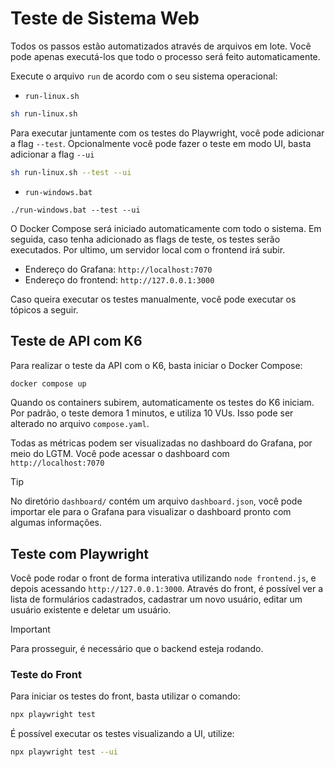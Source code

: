 # Teste de Sistema Web

Todos os passos estão automatizados através de arquivos em lote. Você pode apenas executá-los que todo o processo será feito automaticamente.

Execute o arquivo `run` de acordo com o seu sistema operacional:
- `run-linux.sh`
```bash
sh run-linux.sh
```
Para executar juntamente com os testes do Playwright, você pode adicionar a flag `--test`. Opcionalmente você pode fazer o teste em modo UI, basta adicionar a flag `--ui`

```bash
sh run-linux.sh --test --ui
```
- `run-windows.bat`
```shell
./run-windows.bat --test --ui
```

O Docker Compose será iniciado automaticamente com todo o sistema. Em seguida, caso tenha adicionado as flags de teste, os testes serão executados. Por ultimo, um servidor local com o frontend irá subir.

- Endereço do Grafana: `http://localhost:7070`
- Endereço do frontend: `http://127.0.0.1:3000`

Caso queira executar os testes manualmente, você pode executar os tópicos a seguir.

## Teste de API com K6

Para realizar o teste da API com o K6, basta iniciar o Docker Compose:
```bash
docker compose up
``` 

Quando os containers subirem, automaticamente os testes do K6 iniciam. Por padrão, o teste demora 1 minutos, e utiliza 10 VUs. Isso pode ser alterado no arquivo `compose.yaml`.

Todas as métricas podem ser visualizadas no dashboard do Grafana, por meio do LGTM. Você pode acessar o dashboard com `http://localhost:7070`
> [!TIP]
> No diretório `dashboard/` contém um arquivo `dashboard.json`, você pode importar ele para o Grafana para visualizar o dashboard pronto com algumas informações.

## Teste com Playwright

Você pode rodar o front de forma interativa utilizando `node frontend.js`, e depois acessando `http://127.0.0.1:3000`. Através do front, é possível ver a lista de formulários cadastrados, cadastrar um novo usuário, editar um usuário existente e deletar um usuário.

> [!IMPORTANT]
> Para prosseguir, é necessário que o backend esteja rodando.

### Teste do Front

Para iniciar os testes do front, basta utilizar o comando:

```bash
npx playwright test
```

É possível executar os testes visualizando a UI, utilize:

```bash
npx playwright test --ui
```
